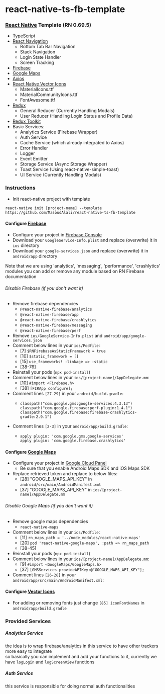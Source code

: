 # react-native-ts-fb-template

### [React Native](https://reactnative.dev/) Template (RN 0.69.5)
* TypeScript
* [React Navigation](https://reactnavigation.org/)
  * Bottom Tab Bar Navigation
  * Stack Navigation
  * Login State Handler
  * Screen Tracking
* [Firebase](https://rnfirebase.io/)
* [Google Maps](https://github.com/react-native-maps/react-native-maps)
* [Axios](https://axios-http.com/docs/intro)
* [React Native Vector Icons](https://github.com/oblador/react-native-vector-icons)
  * MaterialIcons.ttf
  * MaterialCommunityIcons.ttf
  * FontAwesome.ttf
* [Redux](https://redux.js.org/)
  * General Reducer (Currently Handling Modals)
  * User Reducer (Handling Login Status and Profile Data)
* [Redux Toolkit](https://redux.js.org/redux-toolkit/overview)
* Basic Services:
  * Analytics Service (Firebase Wrapper)
  * Auth Service
  * Cache Service (which already integrated to Axios)
  * Error Handler
  * Logger
  * Event Emitter
  * Storage Service (Async Storage Wrapper)
  * Toast Service (Using react-native-simple-toast)
  * UI Service (Currently Handling Modals)


### Instructions
* Init react-native project with template
```shell
react-native init [project-name] --template https://github.com/MasoudAlali/react-native-ts-fb-template
```
#### Configure [Firebase](https://rnfirebase.io/)
* Configure your project in [Firebase Console](https://console.firebase.google.com)
* Download your `GoogleService-Info.plist` and replace (overwrite) it in `ios` directory
* Download your `google-services.json` and replace (overwrite) it in `android/app` directory

Note that we are using 'analytics', 'messaging', 'performance', 'crashlytics' modules
you can add or remove any module based on RN Firebase documentation 

###### Disable Firebase (if you don't want it)
* Remove firebase dependencies
  * `@react-native-firebase/analytics`
  * `@react-native-firebase/app`
  * `@react-native-firebase/crashlytics`
  * `@react-native-firebase/messaging`
  * `@react-native-firebase/perf`
* Remove `ios/GoogleService-Info.plist` and `android/app/google-services.json`
* Comment below lines in your `ios/Podfile`:
  * [7] `$RNFirebaseAsStaticFramework = true`
  * [10] `$static_framework = []`
  * [15] `use_frameworks! :linkage => :static`
  * [38-76]
* Reinstall your pods (`npx pod-install`)
* Comment below lines in your `ios/[project-name]/AppDelegate.mm`:
  * [10] `#import <Firebase.h>`
  * [38] `[FIRApp configure];`
* Comment lines `[27-29]` in your `android/build.gradle`:
  * ```
    classpath("com.google.gms:google-services:4.3.13")
    classpath("com.google.firebase:perf-plugin:1.4.1")
    classpath("com.google.firebase:firebase-crashlytics-gradle:2.9.1")
    ```
* Comment lines `[2-3]` in your `android/app/build.gradle`:
  * ```
    apply plugin: 'com.google.gms.google-services'
    apply plugin: 'com.google.firebase.crashlytics'
    ```

#### Configure [Google Maps](https://github.com/react-native-maps/react-native-maps)
* Configure your project in [Google Cloud Panel](https://cloud.google.com)
  * Be sure that you enable Android Maps SDK and iOS Maps SDK
* Replace retrieved token and replace to below files:
  * [28] "GOOGLE_MAPS_API_KEY" in `android/src/main/AndroidManifest.xml`
  * [37] "GOOGLE_MAPS_API_KEY" in `ios/[project-name]/AppDelegate.mm`

###### Disable Google Maps (if you don't want it)
* Remove google maps dependencies
  * `react-native-maps`
* Comment below lines in your `ios/Podfile`:
  * [11] `rn_maps_path = '../node_modules/react-native-maps'`
  * [20] `pod 'react-native-google-maps', :path => rn_maps_path`
  * [38-45]
* Reinstall your pods (`npx pod-install`)
* Comment below lines in your `ios/[project-name]/AppDelegate.mm`:
  * [9] `#import <GoogleMaps/GoogleMaps.h>`
  * [37] `[GMSServices provideAPIKey:@"GOOGLE_MAPS_API_KEY"];`
* Comment lines `[26-28]` in your `android/app/src/main/AndroidManifest.xml`:


#### Configure [Vector Icons](https://github.com/oblador/react-native-vector-icons)
* For adding or removing fonts just change `[85] iconFontNames` in `android/app/build.gradle`

### Provided Services
##### Analytics Service
the idea is to wrap firebase/analytics in this service to have other trackers more easy to integrate <br/>
so basically you can implement and add your functions to it, currently we have `logLogin` and `logScreenView` functions 
##### Auth Service
this service is responsible for doing normal auth functionalities
